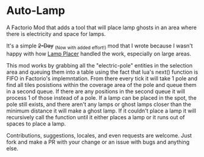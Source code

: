 # Auto-Lamp
A Factorio Mod that adds a tool that will place lamp ghosts in an area where there is electricity and space for lamps.

It's a simple ~~2-Day~~ 	<sub>(Now with added effort!)</sub> mod that I wrote because I wasn't happy with how [Lamp Placer](https://mods.factorio.com/mod/lamp-placer) handled the work, especially on large areas.

This mod works by grabbing all the "electric-pole" entities in the selection area and queuing them into a table using the fact that lua's next() function is FIFO in Factorio's implemntation. From there every tick it will take 1 pole and find all tiles posistions within the coverage area of the pole and queue them in a second queue. If there are any positions in the second queue it will process 1 of those instead of a pole. If a lamp can be placed in the spot, the pole still exists, and there aren't any lamps or ghost lamps closer than the minimum distance it will make a ghost lamp. If it couldn't place a lamp it will recursively call the function until it either places a lamp or it runs out of spaces to place a lamp.

Contributions, suggestions, locales, and even requests are welcome. Just fork and make a PR with your change or an issue with bugs and anything else.
